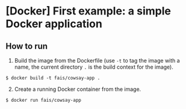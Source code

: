 # [Docker] First example: a simple Docker application

## How to run
1. Build the image from the Dockerfile (use ```-t``` to tag the image with a name, the current directory ```.``` is the build context for the image).
```
$ docker build -t fais/cowsay-app .
```

2. Create a running Docker container from the image.
```
$ docker run fais/cowsay-app
```